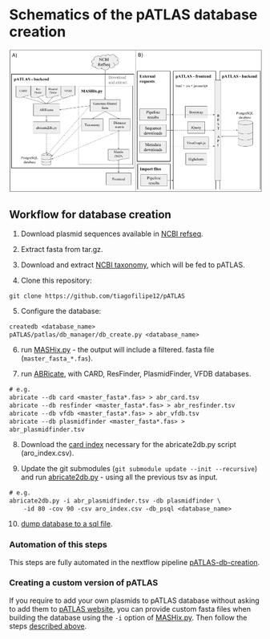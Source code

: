 # Schematics of the pATLAS database creation

![Workflow db creation](gitbook/images/pATLAS_schematics.png)

## Workflow for database creation

1) Download plasmid sequences available in [NCBI refseq](ftp://ftp.ncbi.nlm.nih.gov/refseq/release/plasmid/).

2) Extract fasta from tar.gz.

3) Download and extract [NCBI taxonomy](ftp://ftp.ncbi.nih.gov/pub/taxonomy/taxdump.tar.gz),
which will be fed to pATLAS.

4) Clone this repository:
```
git clone https://github.com/tiagofilipe12/pATLAS
```

5) Configure the database:
```
createdb <database_name>
pATLAS/patlas/db_manager/db_create.py <database_name>
```

6) run [MASHix.py](https://github.com/tiagofilipe12/pATLAS#mashixpy) - the output will include a filtered.
fasta file (`master_fasta_*.fas`).

7) run [ABRicate](https://github.com/tseemann/abricate), with CARD,
ResFinder, PlasmidFinder, VFDB databases.
```
# e.g.
abricate --db card <master_fasta*.fas> > abr_card.tsv
abricate --db resfinder <master_fasta*.fas> > abr_resfinder.tsv
abricate --db vfdb <master_fasta*.fas> > abr_vfdb.tsv
abricate --db plasmidfinder <master_fasta*.fas> > abr_plasmidfinder.tsv
```

8) Download the [card index](https://card.mcmaster.ca/download/0/broadstreet-v2.0.2.tar.gz)
necessary for the abricate2db.py script (aro_index.csv).

9) Update the git submodules (`git submodule update --init --recursive`) and run [abricate2db.py](https://github.com/tiagofilipe12/pATLAS#abricate2dbpy) - using all the previous tsv as
input.
```
# e.g.
abricate2db.py -i abr_plasmidfinder.tsv -db plasmidfinder \
    -id 80 -cov 90 -csv aro_index.csv -db_psql <database_name>
```

10) [dump database to a sql file](#database-export).

### Automation of this steps

This steps are fully automated in the nextflow pipeline
[pATLAS-db-creation](https://github.com/tiagofilipe12/pATLAS-db-creation).

### Creating a custom version of pATLAS

If you require to add your own plasmids to pATLAS database
without asking to add them to [pATLAS website](www.patlas.site),
you can provide custom fasta files when building the database using
the `-i` option of [MASHix.py](https://github.com/tiagofilipe12/pATLAS#mashixpy).
Then follow the steps [described above](#workflow-for-database-creation).
